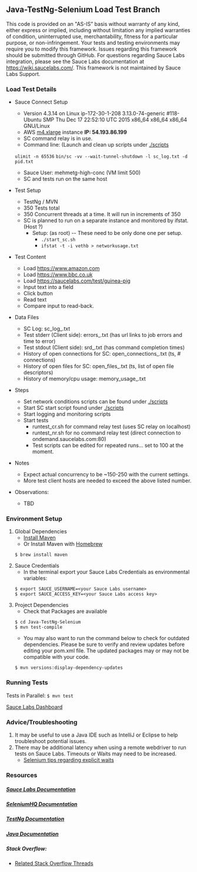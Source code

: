 ## Java-TestNg-Selenium Load Test Branch

This code is provided on an "AS-IS” basis without warranty of any kind, either express or implied, including without limitation any implied warranties of condition, uninterrupted use, merchantability, fitness for a particular purpose, or non-infringement. Your tests and testing environments may require you to modify this framework. Issues regarding this framework should be submitted through GitHub. For questions regarding Sauce Labs integration, please see the Sauce Labs documentation at https://wiki.saucelabs.com/. This framework is not maintained by Sauce Labs Support.

### Load Test Details

* Sauce Connect Setup
    * Version 4.3.14 on Linux ip-172-30-1-208 3.13.0-74-generic #118-Ubuntu SMP Thu Dec 17 22:52:10 UTC 2015 x86_64 x86_64 x86_64 GNU/Linux
    * AWS [m4.xlarge](https://aws.amazon.com/ec2/instance-types/) instance **IP: 54.193.86.199**
    * SC command relay is in use. 
    * Command line: (Launch and clean up scripts under [./scripts](https://github.com/mehmetg/Java-TestNG-Selenium/tree/load-test/scripts)
        
	```ulimit -n 65536```
        ```bin/sc -vv --wait-tunnel-shutdown -l sc_log.txt -d pid.txt```
    * Sauce User: mehmetg-high-conc (VM limit 500)
    * SC and tests run on the same host
* Test Setup
    * TestNg / MVN
    * 350 Tests total
    * 350 Concurrent threads at a time. It will run in increments of 350
    * SC is planned to run on a separate instance and monitored by ifstat. (Host ?)
    	* Setup: (as root) -- These need to be only done one per setup.
    		* ```./start_sc.sh```
    		* ```ifstat -t -i vethb > networkusage.txt```
* Test Content
    * Load https://www.amazon.com
    * Load https://www.bbc.co.uk
    * Load https://saucelabs.com/test/guinea-pig
    * Input text into a field
    * Click button
    * Read text
    * Compare input to read-back.
    
* Data Files
    * SC Log: sc_log_<ts>.txt
    * Test stderr (Client side): errors_<ts>.txt (has url links to job errors and time to error)
    * Test stdout (Client side): srd_<ts>.txt (has command completion times)
    * History of open connections for SC: open_connections_<ts>.txt (ts, # connections)
    * History of open files for SC: open_files_<ts>.txt (ts, list of open file descriptors)
    * History of memory/cpu usage: memory_usage_<ts>.txt
* Steps
    * Set network conditions scripts can be found under [./scripts](https://github.com/mehmetg/Java-TestNG-Selenium/tree/load-test/scripts)
    * Start SC start script found under [./scripts](https://github.com/mehmetg/Java-TestNG-Selenium/tree/load-test/scripts)
    * Start logging and monitoring scripts
    * Start tests
    	*  runtest_cr.sh for command relay test (uses SC relay on localhost)
    	*  runtest_nr.sh for no command relay test (direct connection to ondemand.saucelabs.com:80)
    	*  Test scripts can be edited for repeated runs... set to 100 at the moment.
* Notes
    * Expect actual concurrency to be ~150-250 with the current settings.
    * More test client hosts are needed to exceed the above listed number.

* Observations:
    * TBD
   
### Environment Setup

1. Global Dependencies
    * [Install Maven](https://maven.apache.org/install.html)
    * Or Install Maven with [Homebrew](http://brew.sh/)
    ```
    $ brew install maven
    ```
2. Sauce Credentials
    * In the terminal export your Sauce Labs Credentials as environmental variables:
    ```
    $ export SAUCE_USERNAME=<your Sauce Labs username>
	$ export SAUCE_ACCESS_KEY=<your Sauce Labs access key>
    ```
3. Project Dependencies
	* Check that Packages are available
	```
	$ cd Java-TestNg-Selenium
	$ mvn test-compile
	```
	* You may also want to run the command below to check for outdated dependencies. Please be sure to verify and review updates before editing your pom.xml file. The updated packages may or may not be compatible with your code.
	```
	$ mvn versions:display-dependency-updates
	```
### Running Tests

Tests in Parallel:
	```
	$ mvn test
	```

[Sauce Labs Dashboard](https://saucelabs.com/beta/dashboard/)

### Advice/Troubleshooting
1. It may be useful to use a Java IDE such as IntelliJ or Eclipse to help troubleshoot potential issues. 
2. There may be additional latency when using a remote webdriver to run tests on Sauce Labs. Timeouts or Waits may need to be increased.
    * [Selenium tips regarding explicit waits](https://wiki.saucelabs.com/display/DOCS/Best+Practice%3A+Use+Explicit+Waits)

### Resources
##### [Sauce Labs Documentation](https://wiki.saucelabs.com/)

##### [SeleniumHQ Documentation](http://www.seleniumhq.org/docs/)

##### [TestNg Documentation](http://testng.org/javadocs/index.html)

##### [Java Documentation](https://docs.oracle.com/javase/7/docs/api/)

##### Stack Overflow:
* [Related Stack Overflow Threads](http://stackoverflow.com/questions/27355003/advise-on-hierarchy-for-element-locators-in-selenium-webdriver)
